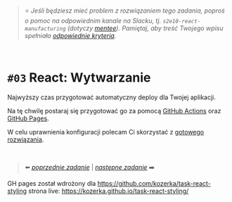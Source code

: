 > :star: *Jeśli będziesz mieć problem z rozwiązaniem tego zadania, poproś o pomoc na odpowiednim kanale na Slacku, tj. `s2e10-react-manufacturing` (dotyczy [mentee](https://devmentor.pl/mentoring-javascript/)). Pamiętaj, aby treść Twojego wpisu spełniała [odpowiednie kryteria](https://devmentor.pl/jak-prosic-o-pomoc/).*

&nbsp;

# `#03` React: Wytwarzanie


Najwyższy czas przygotować automatyczny deploy dla Twojej aplikacji.

Na tę chwilę postaraj się przygotować go za pomocą [GitHub Actions](https://docs.github.com/en/free-pro-team@latest/actions) oraz [GitHub Pages](https://docs.github.com/en/free-pro-team@latest/github/working-with-github-pages).

W celu uprawnienia konfiguracji polecam Ci skorzystać z [gotowego rozwiązania](https://github.com/marketplace/actions/deploy-to-github-pages).

&nbsp;

> :arrow_left: [*poprzednie zadanie*](./../02) | [*następne zadanie*](./../04) :arrow_right:

GH pages został wdrożony dla 
https://github.com/kozerka/task-react-styling
strona live: 
https://kozerka.github.io/task-react-styling/
